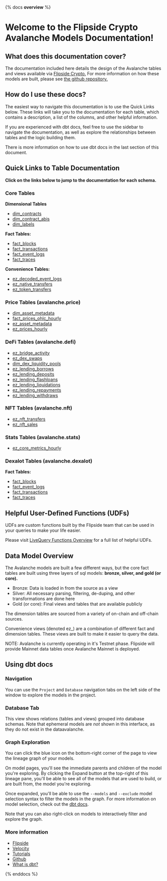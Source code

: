 {% docs __overview__ %}

# Welcome to the Flipside Crypto Avalanche Models Documentation!

## **What does this documentation cover?**
The documentation included here details the design of the Avalanche tables and views available via [Flipside Crypto.](https://flipsidecrypto.xyz/) For more information on how these models are built, please see [the github repository.](https://github.com/FlipsideCrypto/avalanche-models)

## **How do I use these docs?**
The easiest way to navigate this documentation is to use the Quick Links below. These links will take you to the documentation for each table, which contains a description, a list of the columns, and other helpful information.

If you are experienced with dbt docs, feel free to use the sidebar to navigate the documentation, as well as explore the relationships between tables and the logic building them.

There is more information on how to use dbt docs in the last section of this document.

## **Quick Links to Table Documentation**

**Click on the links below to jump to the documentation for each schema.**

### Core Tables

**Dimensional Tables**
- [dim_contracts](https://flipsidecrypto.github.io/avalanche-models/#!/model/model.fsc_evm.core__dim_contracts)
- [dim_contract_abis](https://flipsidecrypto.github.io/avalanche-models/#!/model/model.fsc_evm.core__dim_contract_abis)
- [dim_labels](https://flipsidecrypto.github.io/avalanche-models/#!/model/model.fsc_evm.core__dim_labels)

**Fact Tables:**
- [fact_blocks](https://flipsidecrypto.github.io/avalanche-models/#!/model/model.fsc_evm.core__fact_blocks)
- [fact_transactions](https://flipsidecrypto.github.io/avalanche-models/#!/model/model.fsc_evm.core__fact_transactions)
- [fact_event_logs](https://flipsidecrypto.github.io/avalanche-models/#!/model/model.fsc_evm.core__fact_event_logs)
- [fact_traces](https://flipsidecrypto.github.io/avalanche-models/#!/model/model.fsc_evm.core__fact_traces)

**Convenience Tables:**
- [ez_decoded_event_logs](https://flipsidecrypto.github.io/avalanche-models/#!/model/model.fsc_evm.core__ez_decoded_event_logs)
- [ez_native_transfers](https://flipsidecrypto.github.io/avalanche-models/#!/model/model.fsc_evm.core__ez_native_transfers)
- [ez_token_transfers](https://flipsidecrypto.github.io/avalanche-models/#!/model/model.fsc_evm.core__ez_token_transfers)

### Price Tables (avalanche.price)
- [dim_asset_metadata](https://flipsidecrypto.github.io/avalanche-models/#!/model/model.fsc_evm.price__dim_asset_metadata)
- [fact_prices_ohlc_hourly](https://flipsidecrypto.github.io/avalanche-models/#!/model/model.fsc_evm.price__fact_prices_ohlc_hourly)
- [ez_asset_metadata](https://flipsidecrypto.github.io/avalanche-models/#!/model/model.fsc_evm.price__ez_asset_metadata)
- [ez_prices_hourly](https://flipsidecrypto.github.io/avalanche-models/#!/model/model.fsc_evm.price__ez_prices_hourly)

### DeFi Tables (avalanche.defi)
- [ez_bridge_activity](https://flipsidecrypto.github.io/avalanche-models/#!/model/model.fsc_evm.defi__ez_bridge_activity)
- [ez_dex_swaps](https://flipsidecrypto.github.io/avalanche-models/#!/model/model.fsc_evm.defi__ez_dex_swaps)
- [dim_dex_liquidity_pools](https://flipsidecrypto.github.io/avalanche-models/#!/model/model.fsc_evm.defi__dim_dex_liquidity_pools)
- [ez_lending_borrows](https://flipsidecrypto.github.io/avalanche-models/#!/model/model.avalanche_models.defi__ez_lending_borrows) 
- [ez_lending_deposits](https://flipsidecrypto.github.io/avalanche-models/#!/model/model.avalanche_models.defi__ez_lending_deposits)
- [ez_lending_flashloans](https://flipsidecrypto.github.io/avalanche-models/#!/model/model.avalanche_models.defi__ez_lending_flashloans)
- [ez_lending_liquidations](https://flipsidecrypto.github.io/avalanche-models/#!/model/model.avalanche_models.defi__ez_lending_liquidations)
- [ez_lending_repayments](https://flipsidecrypto.github.io/avalanche-models/#!/model/model.avalanche_models.defi__ez_lending_repayments)
- [ez_lending_withdraws](https://flipsidecrypto.github.io/avalanche-models/#!/model/model.avalanche_models.defi__ez_lending_withdraws)

### NFT Tables (avalanche.nft)
- [ez_nft_transfers](https://flipsidecrypto.github.io/avalanche-models/#!/model/model.fsc_evm.nft__ez_nft_transfers)
- [ez_nft_sales](https://flipsidecrypto.github.io/avalanche-models/#!/model/model.avalanche_models.nft__ez_nft_sales)

### Stats Tables (avalanche.stats)
- [ez_core_metrics_hourly](https://flipsidecrypto.github.io/avalanche-models/#!/model/model.fsc_evm.stats__ez_core_metrics_hourly)

### Dexalot Tables (avalanche.dexalot)

**Fact Tables:**
- [fact_blocks](https://flipsidecrypto.github.io/avalanche-models/#!/model/model.avalanche_models.dexalot__fact_blocks)
- [fact_event_logs](https://flipsidecrypto.github.io/avalanche-models/#!/model/model.avalanche_models.dexalot__fact_event_logs)
- [fact_transactions](https://flipsidecrypto.github.io/avalanche-models/#!/model/model.avalanche_models.dexalot__fact_transactions)
- [fact_traces](https://flipsidecrypto.github.io/avalanche-models/#!/model/model.avalanche_models.dexalot__fact_traces)

## **Helpful User-Defined Functions (UDFs)**

UDFs are custom functions built by the Flipside team that can be used in your queries to make your life easier. 

Please visit [LiveQuery Functions Overview](https://flipsidecrypto.github.io/livequery-models/#!/overview) for a full list of helpful UDFs.

## **Data Model Overview**

The Avalanche models are built a few different ways, but the core fact tables are built using three layers of sql models: **bronze, silver, and gold (or core).**

- Bronze: Data is loaded in from the source as a view
- Silver: All necessary parsing, filtering, de-duping, and other transformations are done here
- Gold (or core): Final views and tables that are available publicly

The dimension tables are sourced from a variety of on-chain and off-chain sources.

Convenience views (denoted ez_) are a combination of different fact and dimension tables. These views are built to make it easier to query the data.

NOTE: Avalanche is currently operating in it's Testnet phase. Flipside will provide Mainnet data tables once Avalanche Mainnet is deployed. 

## **Using dbt docs**
### Navigation

You can use the ```Project``` and ```Database``` navigation tabs on the left side of the window to explore the models in the project.

### Database Tab

This view shows relations (tables and views) grouped into database schemas. Note that ephemeral models are *not* shown in this interface, as they do not exist in the dataavalanche.

### Graph Exploration

You can click the blue icon on the bottom-right corner of the page to view the lineage graph of your models.

On model pages, you'll see the immediate parents and children of the model you're exploring. By clicking the Expand button at the top-right of this lineage pane, you'll be able to see all of the models that are used to build, or are built from, the model you're exploring.

Once expanded, you'll be able to use the ```--models``` and ```--exclude``` model selection syntax to filter the models in the graph. For more information on model selection, check out the [dbt docs](https://docs.getdbt.com/docs/model-selection-syntax).

Note that you can also right-click on models to interactively filter and explore the graph.


### **More information**
- [Flipside](https://flipsidecrypto.xyz/)
- [Velocity](https://app.flipsidecrypto.com/velocity?nav=Discover)
- [Tutorials](https://docs.flipsidecrypto.com/our-data/tutorials)
- [Github](https://github.com/FlipsideCrypto/avalanche-models)
- [What is dbt?](https://docs.getdbt.com/docs/introduction)


{% enddocs %}